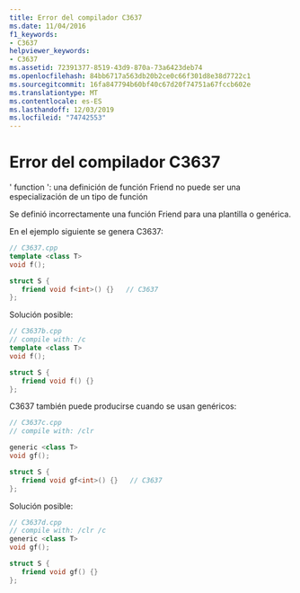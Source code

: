 ```yaml
---
title: Error del compilador C3637
ms.date: 11/04/2016
f1_keywords:
- C3637
helpviewer_keywords:
- C3637
ms.assetid: 72391377-8519-43d9-870a-73a6423deb74
ms.openlocfilehash: 84bb6717a563db20b2ce0c66f301d8e38d7722c1
ms.sourcegitcommit: 16fa847794b60bf40c67d20f74751a67fccb602e
ms.translationtype: MT
ms.contentlocale: es-ES
ms.lasthandoff: 12/03/2019
ms.locfileid: "74742553"
---
```

# <a name="compiler-error-c3637"></a>Error del compilador C3637

' function ': una definición de función Friend no puede ser una especialización de un tipo de función

Se definió incorrectamente una función Friend para una plantilla o genérica.

En el ejemplo siguiente se genera C3637:

```cpp
// C3637.cpp
template <class T>
void f();

struct S {
   friend void f<int>() {}   // C3637
};
```

Solución posible:

```cpp
// C3637b.cpp
// compile with: /c
template <class T>
void f();

struct S {
   friend void f() {}
};
```

C3637 también puede producirse cuando se usan genéricos:

```cpp
// C3637c.cpp
// compile with: /clr

generic <class T>
void gf();

struct S {
   friend void gf<int>() {}   // C3637
};
```

Solución posible:

```cpp
// C3637d.cpp
// compile with: /clr /c
generic <class T>
void gf();

struct S {
   friend void gf() {}
};
```
